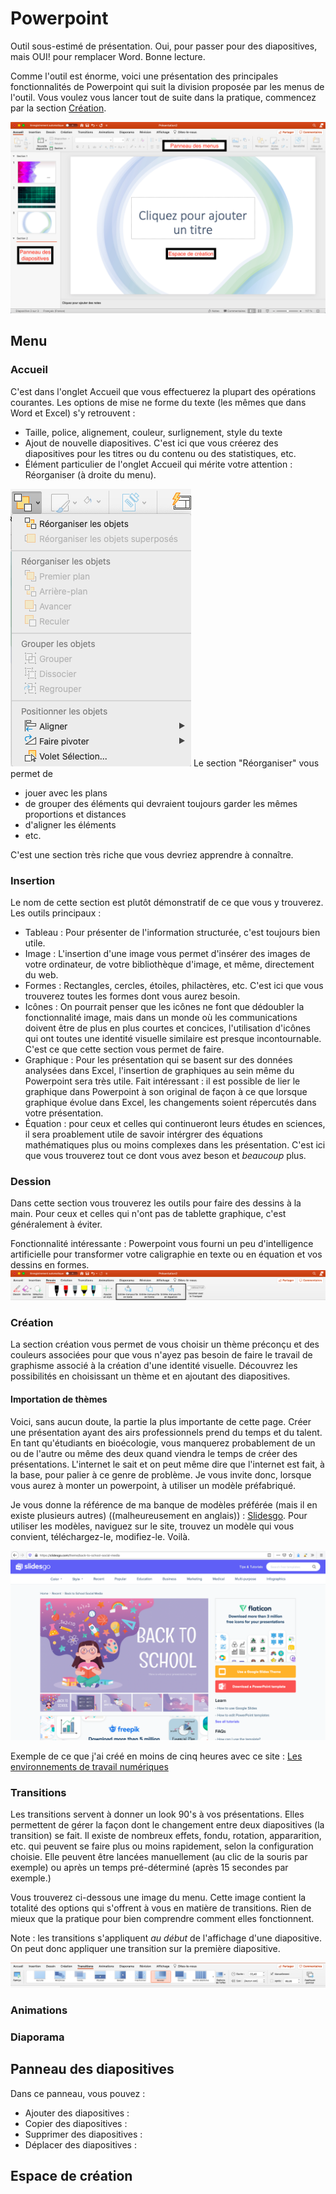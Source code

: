 # Powerpoint
Outil sous-estimé de présentation. Oui, pour passer pour des diapositives, mais OUI! pour remplacer Word. Bonne lecture.

Comme l'outil est énorme, voici une présentation des principales fonctionnalités de Powerpoint qui suit la division proposée par les menus de l'outil. Vous voulez vous lancer tout de suite dans la pratique, commencez par la section [Création](/powerpoint/index.md#création).

![Disposition des éléments](/powerpoint/interface.png)

## Menu
### Accueil
C'est dans l'onglet Accueil que vous effectuerez la plupart des opérations courantes. Les options de mise ne forme du texte (les mêmes que dans Word et Excel) s'y retrouvent : 
- Taille, police, alignement, couleur, surlignement, style du texte
- Ajout de nouvelle diapositives. C'est ici que vous créerez des diapositives pour les titres ou du contenu ou des statistiques, etc.
- Élément particulier de l'onglet Accueil qui mérite votre attention : Réorganiser (à droite du menu).

![Réorganiser](/powerpoint/reorganiser.png)
Le section "Réorganiser" vous permet de 
- jouer avec les plans
- de grouper des éléments qui devraient toujours garder les mêmes proportions et distances
- d'aligner les éléments
- etc.

C'est une section très riche que vous devriez apprendre à connaître.

### Insertion
Le nom de cette section est plutôt démonstratif de ce que vous y trouverez. Les outils principaux : 
- Tableau : Pour présenter de l'information structurée, c'est toujours bien utile.
- Image : L'insertion d'une image vous permet d'insérer des images de votre ordinateur, de votre bibliothèque d'image, et même, directement du web.
- Formes : Rectangles, cercles, étoiles, philactères, etc. C'est ici que vous trouverez toutes les formes dont vous aurez besoin.
- Icônes : On pourrait penser que les icônes ne font que dédoubler la fonctionnalité image, mais dans un monde où les communications doivent être de plus en plus courtes et concices, l'utilisation d'icônes qui ont toutes une identité visuelle similaire est presque incontournable. C'est ce que cette section vous permet de faire. 
- Graphique : Pour les présentation qui se basent sur des données analysées dans Excel, l'insertion de graphiques au sein même du Powerpoint sera très utile. Fait intéressant : il est possible de lier le graphique dans Powerpoint à son original de façon à ce que lorsque graphique évolue dans Excel, les changements soient répercutés dans votre présentation.
- Équation : pour ceux et celles qui continueront leurs études en sciences, il sera proablement utile de savoir intérgrer des équations mathématiques plus ou moins complexes dans les présentation. C'est ici que vous trouverez tout ce dont vous avez beson et _beaucoup_ plus.

### Dession
Dans cette section vous trouverez les outils pour faire des dessins à la main. Pour ceux et celles qui n'ont pas de tablette graphique, c'est généralement à éviter.

Fonctionnalité intéressante : Powerpoint vous fourni un peu d'intelligence artificielle pour transformer votre caligraphie en texte ou en équation et vos dessins en formes.
![Intelligence artificielle](/powerpoint/ia.png)

### Création
La section création vous permet de vous choisir un thème préconçu et des couleurs associées pour que vous n'ayez pas besoin de faire le travail de graphisme associé à la création d'une identité visuelle. Découvrez les possibilités en choisissant un thème et en ajoutant des diapositives.

#### Importation de thèmes
Voici, sans aucun doute, la partie la plus importante de cette page. Créer une présentation ayant des airs professionnels prend du temps et du talent. En tant qu'étudiants en bioécologie, vous manquerez probablement de un ou de l'autre ou même des deux quand viendra le temps de créer des présentations. L'internet le sait et on peut même dire que l'internet est fait, à la base, pour palier à ce genre de problème. Je vous invite donc, lorsque vous aurez à monter un powerpoint, à utiliser un modèle préfabriqué.

Je vous donne la référence de ma banque de modèles préférée (mais il en existe plusieurs autres) ((malheureusement en anglais)) : [Slidesgo](https://slidesgo.com/). Pour utiliser les modèles, naviguez sur le site, trouvez un modèle qui vous convient, téléchargez-le, modifiez-le. Voilà.

![Slidesgo](/powerpoint/slidesgo.png)

Exemple de ce que j'ai créé en moins de cinq heures avec ce site : [Les environnements de travail numériques](https://docs.google.com/presentation/d/1G5JvUgfwx58aAk1-rOlqsbXeew-EGwFKuw_pJATkRrA/edit?usp=sharing)

### Transitions
Les transitions servent à donner un look 90's à vos présentations. Elles permettent de gérer la façon dont le changement entre deux diapositives (la transition) se fait. Il existe de nombreux effets, fondu, rotation, appararition, etc. qui peuvent se faire plus ou moins rapidement, selon la configuration choisie. Elle peuvent être lancées manuellement (au clic de la souris par exemple) ou après un temps pré-déterminé (après 15 secondes par exemple.)

Vous trouverez ci-dessous une image du menu. Cette image contient la totalité des options qui s'offrent à vous en matière de transitions. Rien de mieux que la pratique pour bien comprendre comment elles fonctionnent.

Note : les transitions s'appliquent _au début_ de l'affichage d'une diapositive. On peut donc appliquer une transition sur la première diapositive.

![Transitions](/powerpoint/transitions.png)

### Animations

### Diaporama

## Panneau des diapositives
Dans ce panneau, vous pouvez :
- Ajouter des diapositives :
- Copier des diapositives :
- Supprimer des diapositives :
- Déplacer des diapositives :

## Espace de création
